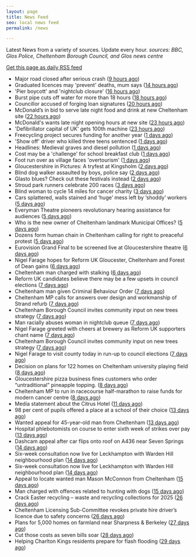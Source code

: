 ```yaml
---
layout: page
title: News Feed
seo: local news feed
permalink: /news

---
```


Latest News from a variety of sources. Update every hour.
_sources: BBC, Glos Police, Cheltenham Borough Council, and Glos news centre_

[Get this page as daily RSS feed](/daily.rss)

<!-- news_marker starts -->
- Major road closed after serious crash ([9 hours ago](https://www.bbc.com/news/articles/c9qw9llegdyo))
- Graduated licences may 'prevent' deaths, mum says ([14 hours ago](https://www.bbc.com/news/articles/crkxvy6k6zpo))
- 'Pier boycott' and 'nightclub closure' ([16 hours ago](https://www.bbc.com/news/articles/cy703rxy6jno))
- Burst pipe cuts off water for more than 18 hours ([18 hours ago](https://www.bbc.com/news/articles/cwynkzd7xl5o))
- Councillor accused of forging loan signatures ([20 hours ago](https://www.bbc.com/news/articles/c1egy3g8nd6o))
- McDonald’s in bid to serve late night food and drink at new Cheltenham site ([22 hours ago](https://gloucesternewscentre.co.uk/mcdonalds-in-bid-to-serve-late-night-food-and-drink-at-new-cheltenham-site/))
- McDonald's wants late night opening hours at new site ([23 hours ago](https://www.bbc.com/news/articles/c5ylz4v9nmzo))
- 'Defibrillator capital of UK' gets 100th machine ([23 hours ago](https://www.bbc.com/news/articles/cn4w844e9dko))
- Freecycling project secures funding for another year ([1 days ago](https://www.bbc.com/news/articles/c62z4dd6wr2o))
- 'Show off' driver who killed three teens sentenced ([1 days ago](https://www.bbc.com/news/articles/clywee36nx5o))
- Headlines: Medieval graves and diesel pollution ([1 days ago](https://www.bbc.com/news/articles/c4g4y3j374po))
- Cost may be a 'challenge' for school breakfast club ([1 days ago](https://www.bbc.com/news/articles/c4g2y2zgx4no))
- Foot run over as village faces 'overtourism' ([1 days ago](https://www.bbc.com/news/articles/c33z2kn00xgo))
- Gloucestershire in Pictures: A tryfest at Kingsholm ([2 days ago](https://www.bbc.com/news/articles/c793jw8xd4vo))
- Blind dog walker assaulted by boys, police say ([2 days ago](https://www.bbc.com/news/articles/c75d9y9qyp4o))
- Glasto blues? Check out these festivals instead ([2 days ago](https://www.bbc.com/news/articles/cgm8lw20r49o))
- Stroud park runners celebrate 200 races ([3 days ago](https://www.bbc.com/news/articles/c9w8qljrd8vo))
- Blind woman to cycle 14 miles for cancer charity ([3 days ago](https://www.bbc.com/news/articles/crkx8z4zx66o))
- Cars splattered, walls stained and ‘huge’ mess left by ‘shoddy’ workers ([5 days ago](https://gloucesternewscentre.co.uk/cars-splattered-walls-stained-and-huge-mess-left-by-shoddy-workers/))
- Everyman Theatre pioneers revolutionary hearing assistance for audiences ([5 days ago](https://gloucesternewscentre.co.uk/everyman-theatre-pioneers-revolutionary-hearing-assistance-for-audiences/))
- Who is the new owner of Cheltenham landmark Municipal Offices? ([5 days ago](https://gloucesternewscentre.co.uk/who-is-the-new-owner-of-cheltenham-landmark-municipal-offices/))
- Dozens form human chain in Cheltenham calling for right to preaceful protest ([5 days ago](https://gloucesternewscentre.co.uk/dozens-form-human-chain-in-cheltenham-calling-for-right-to-preaceful-protest/))
- Eurovision Grand Final to be screened live at Gloucestershire theatre ([6 days ago](https://gloucesternewscentre.co.uk/eurovision-grand-final-to-be-screened-live-at-gloucestershire-theatre/))
- Nigel Farage hopes for Reform UK Gloucester, Cheltenham and Forest of Dean gains ([6 days ago](https://gloucesternewscentre.co.uk/nigel-farage-hopes-for-reform-uk-gloucester-cheltenham-and-forest-of-dean-gains/))
- Cheltenham man charged with stalking ([6 days ago](https://gloucesternewscentre.co.uk/cheltenham-man-charged-with-stalking/))
- Reform UK candidates believe there may be a few upsets in council elections ([7 days ago](https://gloucesternewscentre.co.uk/reform-uk-candidates-believe-there-may-be-a-few-upsets-in-council-elections/))
- Cheltenham man given Criminal Behaviour Order ([7 days ago](https://gloucesternewscentre.co.uk/cheltenham-man-given-criminal-behaviour-order/))
- Cheltenham MP calls for answers over design and workmanship of Strand refurb ([7 days ago](https://gloucesternewscentre.co.uk/cheltenham-mp-calls-for-answers-over-design-and-workmanship-of-strand-refurb/))
- Cheltenham Borough Council invites community input on new trees strategy ([7 days ago](https://gloucesternewscentre.co.uk/cheltenham-borough-council-invites-community-input-on-new-trees-strategy/))
- Man racially abuses woman in nightclub queue ([7 days ago](https://gloucesternewscentre.co.uk/man-racially-abuses-woman-in-nightclub-queue/))
- Nigel Farage greeted with cheers at brewery as Reform UK supporters chant name ([7 days ago](https://gloucesternewscentre.co.uk/nigel-farage-greeted-with-cheers-at-brewery-as-reform-uk-supporters-chant-name/))
- Cheltenham Borough Council invites community input on new trees strategy ([7 days ago](https://www.cheltenham.gov.uk/news/article/3005/cheltenham_borough_council_invites_community_input_on_new_trees_strategy))
- Nigel Farage to visit county today in run-up to council elections ([7 days ago](https://gloucesternewscentre.co.uk/nigel-farage-to-visit-county-today-in-run-up-to-council-elections/))
- Decision on plans for 122 homes on Cheltenham university playing field ([8 days ago](https://gloucesternewscentre.co.uk/decision-on-plans-for-122-homes-on-cheltenham-university-playing-field/))
- Gloucestershire pizza business fines customers who order “untraditional” pineapple topping. ([8 days ago](https://gloucesternewscentre.co.uk/gloucestershire-pizza-business-fines-customers-who-order-untraditional-pineapple-topping/))
- Cheltenham MP to run in racecourse half-marathon to raise funds for modern cancer centre ([8 days ago](https://gloucesternewscentre.co.uk/cheltenham-mp-to-run-in-racecourse-half-marathon-to-raise-funds-for-modern-cancer-centre/))
- Media statement about the Citrus Hotel ([11 days ago](https://www.cheltenham.gov.uk/news/article/3004/media_statement_about_the_citrus_hotel))
- 98 per cent of pupils offered a place at a school of their choice ([13 days ago](https://gloucesternewscentre.co.uk/98-per-cent-of-pupils-offered-a-place-at-a-school-of-their-choice/))
- Wanted appeal for 45-year-old man from Cheltenham ([13 days ago](https://gloucesternewscentre.co.uk/wanted-appeal-for-45-year-old-man-from-cheltenham/))
- Hospital phlebotomists on course to enter sixth week of strikes over pay ([13 days ago](https://gloucesternewscentre.co.uk/hospital-phlebotomists-on-course-to-enter-sixth-week-of-strikes-over-pay/))
- Dashcam appeal after car flips onto roof on A436 near Seven Springs ([14 days ago](https://gloucesternewscentre.co.uk/dashcam-appeal-after-car-flips-onto-roof-on-a436-near-seven-springs/))
- Six-week consultation now live for Leckhampton with Warden Hill neighbourhood plan ([14 days ago](https://gloucesternewscentre.co.uk/six-week-consultation-now-live-for-leckhampton-with-warden-hill-neighbourhood-plan-2/))
- Six-week consultation now live for Leckhampton with Warden Hill neighbourhood plan ([14 days ago](https://www.cheltenham.gov.uk/news/article/3003/six-week_consultation_now_live_for_leckhampton_with_warden_hill_neighbourhood_plan))
- Appeal to locate wanted man Mason McConnon from Cheltenham ([15 days ago](https://gloucesternewscentre.co.uk/appeal-to-locate-wanted-man-mason-mcconnon-from-cheltenham/))
- Man charged with offences related to hunting with dogs ([15 days ago](https://gloucesternewscentre.co.uk/man-charged-with-offences-related-to-hunting-with-dogs/))
- Crack Easter recycling – waste and recycling collections for 2025 ([26 days ago](https://www.cheltenham.gov.uk/news/article/3002/crack_easter_recycling_%E2%80%93_waste_and_recycling_collections_for_2025))
- Cheltenham Licensing Sub-Committee revokes private hire driver’s licence due to safety concerns ([26 days ago](https://www.cheltenham.gov.uk/news/article/3001/cheltenham_licensing_sub-committee_revokes_private_hire_drivers_licence_due_to_safety_concerns))
- Plans for 5,000 homes on farmland near Sharpness & Berkeley ([27 days ago](https://www.bbc.co.uk/sounds/play/p0l1v3k3))
- Cut those costs as seven bills soar ([28 days ago](https://www.bbc.co.uk/sounds/play/p0l1mstk))
- Helping Charlton Kings residents prepare for flash flooding ([29 days ago](https://www.cheltenham.gov.uk/news/article/3000/helping_charlton_kings_residents_prepare_for_flash_flooding))

<!-- news_marker ends -->
